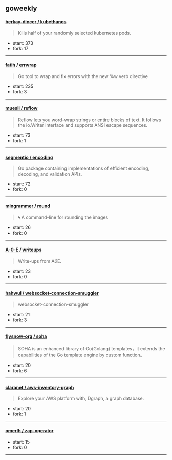 ## goweekly

#### [berkay-dincer / kubethanos](https://github.com/berkay-dincer/kubethanos)

> Kills half of your randomly selected kubernetes pods.

+ start: 373
+ fork: 17

----


#### [fatih / errwrap](https://github.com/fatih/errwrap)

> Go tool to wrap and fix errors with the new %w verb directive

+ start: 235
+ fork: 3

----


#### [muesli / reflow](https://github.com/muesli/reflow)

> Reflow lets you word-wrap strings or entire blocks of text. It follows the io.Writer interface and supports ANSI escape sequences.

+ start: 73
+ fork: 1

----


#### [segmentio / encoding](https://github.com/segmentio/encoding)

> Go package containing implementations of efficient encoding, decoding, and validation APIs.

+ start: 72
+ fork: 0

----


#### [mingrammer / round](https://github.com/mingrammer/round)

> :cyclone: A command-line for rounding the images

+ start: 26
+ fork: 0

----


#### [A-0-E / writeups](https://github.com/A-0-E/writeups)

> Write-ups from A*0*E.

+ start: 23
+ fork: 0

----


#### [hahwul / websocket-connection-smuggler](https://github.com/hahwul/websocket-connection-smuggler)

> websocket-connection-smuggler

+ start: 21
+ fork: 3

----


#### [flysnow-org / soha](https://github.com/flysnow-org/soha)

> SOHA is an enhanced library of Go(Golang) templates，it extends the capabilities of the Go template engine by custom function。

+ start: 20
+ fork: 6

----


#### [claranet / aws-inventory-graph](https://github.com/claranet/aws-inventory-graph)

> Explore your AWS platform with, Dgraph, a graph database.

+ start: 20
+ fork: 1

----


#### [omerlh / zap-operator](https://github.com/omerlh/zap-operator)

> 

+ start: 15
+ fork: 0

----

